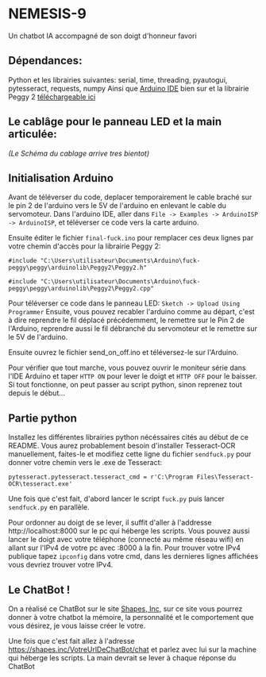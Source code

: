# NEMESIS-9
Un chatbot IA accompagné de son doigt d'honneur favori

## Dépendances:
Python et les librairies suivantes:
serial, time, threading, pyautogui, pytesseract, requests, numpy
Ainsi que [Arduino IDE](https://www.arduino.cc/en/software) bien sur et la librairie Peggy 2 [téléchargeable ici](https://github.com/evil-mad/peggy/archive/refs/tags/v1.0.zip)

## Le cablâge pour le panneau LED et la main articulée:
*(Le Schéma du cablage arrive tres bientot)*

## Initialisation Arduino
Avant de téléverser du code, deplacer temporairement le cable braché sur le pin 2 de l'arduino vers le 5V de l'arduino en enlevant le cable du servomoteur.
Dans l'arduino IDE, aller dans `File -> Examples -> ArduinoISP -> ArduinoISP`, et téléverser ce code vers la carte arduino.

Ensuite éditer le fichier `final-fuck.ino` pour remplacer ces deux lignes par votre chemin d'accès pour la librairie Peggy 2:

`#include "C:\Users\utilisateur\Documents\Arduino\fuck-peggy\peggy\arduinolib\Peggy2\Peggy2.h"`

`#include "C:\Users\utilisateur\Documents\Arduino\fuck-peggy\peggy\arduinolib\Peggy2\Peggy2.cpp"`

Pour téléverser ce code dans le panneau LED: `Sketch -> Upload Using Programmer`
Ensuite, vous pouvez recabler l'arduino comme au départ, c'est à dire reprendre le fil déplacé précédemment, le remettre sur le Pin 2 de l'Arduino, reprendre aussi le fil débranché du servomoteur et le remettre sur le 5V de l'arduino.

Ensuite ouvrez le fichier send_on_off.ino et téléversez-le sur l'Arduino.

Pour vérifier que tout marche, vous pouvez ouvrir le moniteur série dans l'IDE Arduino et taper `HTTP ON` pour lever le doigt et `HTTP OFF` pour le baisser. Si tout fonctionne, on peut passer au script python, sinon reprenez tout depuis le début...

## Partie python
Installez les différentes librairies python nécéssaires cités au début de ce README.
Vous aurez probablement besoin d'installer Tesseract-OCR manuellement, faites-le et modifiez cette ligne du fichier `sendfuck.py` pour donner votre chemin vers le .exe de Tesseract:

`pytesseract.pytesseract.tesseract_cmd = r'C:\Program Files\Tesseract-OCR\tesseract.exe'`

Une fois que c'est fait, d'abord lancer le script `fuck.py` puis lancer `sendfuck.py` en parallèle.

Pour ordonner au doigt de se lever, il suffit d'aller à l'addresse http://localhost:8000 sur le pc qui héberge les scripts.
Vous pouvez aussi lancer le doigt avec votre téléphone (connecté au même réseau wifi) en allant sur l'IPv4 de votre pc avec :8000 à la fin. Pour trouver votre IPv4 publique tapez `ipconfig` dans votre cmd, dans les dernieres lignes affichées vous devriez trouver votre IPv4.

## Le ChatBot !
On a réalisé ce ChatBot sur le site [Shapes, Inc](https://shapes.inc/), sur ce site vous pourrez donner à votre chatbot la mémoire, la personnalité et le comportement que vous désirez, je vous laisse créer le votre.

Une fois que c'est fait allez à l'adresse https://shapes.inc/VotreUrlDeChatBot/chat et parlez avec lui sur la machine qui héberge les scripts. La main devrait se lever à chaque réponse du ChatBot

